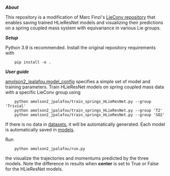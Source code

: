 ***About***

This repository is a modification of Marc Finzi's [LieConv repository](https://github.com/mfinzi/LieConv#readme) that enables saving trained HLieResNet models and visualizing their predictions on a spring coupled mass system with equivariance in various Lie groups.

***Setup***

Python 3.9 is recommended. Install the original repository requirements with

        pip install -e .
        
***User guide***

[amolson2_jpalafou.model_config](https://github.com/MAE-DLPS/final-project-final_amolson2_jpalafou/blob/main/amolson2_jpalafou/model_config.py) specifies a simple set of model and training parameters. Train HLieResNet models on spring coupled mass data with a specific LieConv group using

        python amolson2_jpalafou/train_springs_HLieResNet.py --group 'Trivial'
        python amolson2_jpalafou/train_springs_HLieResNet.py --group 'T2'
        python amolson2_jpalafou/train_springs_HLieResNet.py --group 'SO2'
        
If there is no data in [datasets](https://github.com/MAE-DLPS/final-project-final_amolson2_jpalafou/tree/main/datasets), it will be automatically generated. Each model is automatically saved in [models](https://github.com/MAE-DLPS/final-project-final_amolson2_jpalafou/tree/main/models).

Run

        python amolson2_jpalafou/run.py

the visualize the trajectories and momentums predicted by the three models. Note the difference in results when **center** is set to True or False for the HLieResNet models.

